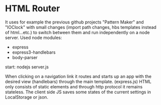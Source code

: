 # HTML Router

It uses for example the previous github projects "Pattern Maker" and "IOClock" with small changes (import path changes, hbs templates instead of html...etc.) to switch between them and run independently on a node server. 
Used node modules: 
+ express
+ express3-handlebars
+ body-parser

start: nodejs server.js

When clicking on a navigation link it routes and starts up an app with the desired view (handlebars) through the main template. (express.js)
HTML only consists of static elements and through http protocol it remains stateless. The client side JS saves some states of the current settings in LocalStorage or json.
 